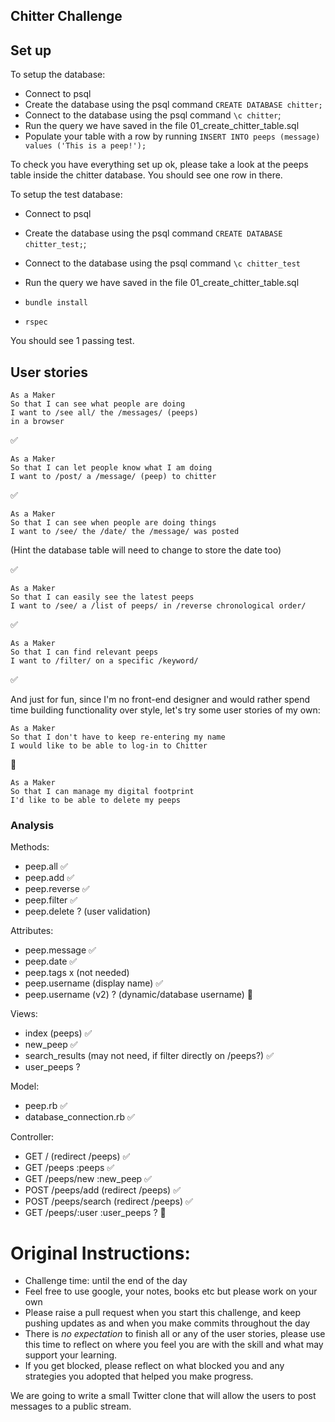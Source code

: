 ## Chitter Challenge



## Set up

To setup the database:

* Connect to psql
* Create the database using the psql command `CREATE DATABASE chitter;`
* Connect to the database using the psql command `\c chitter`;
* Run the query we have saved in the file 01_create_chitter_table.sql
* Populate your table with a row by running `INSERT INTO peeps (message) values ('This is a peep!');`

To check you have everything set up ok, please take a look at the peeps table inside the chitter database. You should see one row in there.  

To setup the test database:
* Connect to psql
* Create the database using the psql
command `CREATE DATABASE chitter_test;`;
* Connect to the database using the psql command `\c chitter_test`
* Run the query we have saved in the file 01_create_chitter_table.sql

* `bundle install`
* `rspec`

You should see 1 passing test.

## User stories

```
As a Maker
So that I can see what people are doing
I want to /see all/ the /messages/ (peeps)
in a browser
```
:white_check_mark:


```
As a Maker
So that I can let people know what I am doing  
I want to /post/ a /message/ (peep) to chitter
```
:white_check_mark:


```
As a Maker
So that I can see when people are doing things
I want to /see/ the /date/ the /message/ was posted
```
(Hint the database table will need to change to store the date too)

:white_check_mark:


```
As a Maker
So that I can easily see the latest peeps
I want to /see/ a /list of peeps/ in /reverse chronological order/
```
:white_check_mark:


```
As a Maker
So that I can find relevant peeps
I want to /filter/ on a specific /keyword/
```
:white_check_mark:

And just for fun, since I'm no front-end designer and would
rather spend time building functionality over style,
let's try some user stories of my own:

```
As a Maker
So that I don't have to keep re-entering my name
I would like to be able to log-in to Chitter
```
:construction:

```
As a Maker
So that I can manage my digital footprint
I'd like to be able to delete my peeps
```


### Analysis

Methods:
- peep.all :white_check_mark:
- peep.add :white_check_mark:
- peep.reverse :white_check_mark:
- peep.filter :white_check_mark:
- peep.delete ? (user validation)

Attributes:
- peep.message :white_check_mark:
- peep.date :white_check_mark:
- peep.tags x (not needed)
- peep.username (display name) :white_check_mark:  
- peep.username (v2) ? (dynamic/database username) :construction:

Views:
- index (peeps) :white_check_mark:
- new_peep :white_check_mark:
- search_results (may not need, if filter directly on /peeps?) :white_check_mark:
- user_peeps ?

Model:
- peep.rb :white_check_mark:
- database_connection.rb :white_check_mark:

Controller:
- GET / (redirect /peeps) :white_check_mark:
- GET /peeps  :peeps :white_check_mark:
- GET /peeps/new  :new_peep :white_check_mark:
- POST /peeps/add (redirect /peeps) :white_check_mark:
- POST /peeps/search (redirect /peeps) :white_check_mark:
- GET /peeps/:user  :user_peeps  ? :construction:


# Original Instructions:

* Challenge time: until the end of the day
* Feel free to use google, your notes, books etc but please work on your own
* Please raise a pull request when you start this challenge, and keep pushing updates as and when you make commits throughout the day
* There is _no expectation_ to finish all or any of the user stories, please use this time to reflect on where you feel you are with the skill and what may support your learning.
* If you get blocked, please reflect on what blocked you and any strategies you adopted that helped you make progress.

We are going to write a small Twitter clone that will allow the users to post messages to a public stream.
